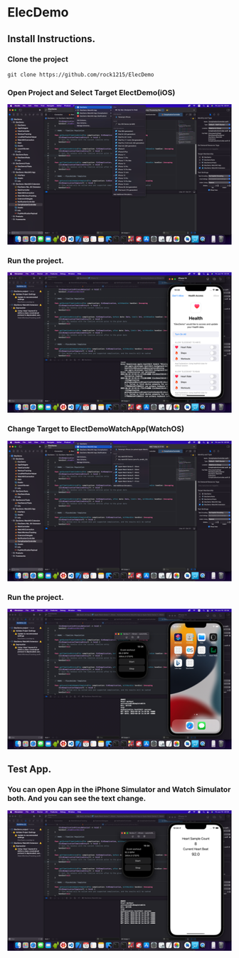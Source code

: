 # ElecDemo

## Install Instructions.

### Clone the project

```
git clone https://github.com/rock1215/ElecDemo
```

### Open Project and Select Target ElectDemo(iOS)
![Alt text](/images/targetios.png?raw=true "Target iOS")

### Run the project.
![Alt text](/images/runios.png?raw=true "Run iOS app")

### Change Target to ElectDemoWatchApp(WatchOS)
![Alt text](/images/targetwatchos.png?raw=true "Target watchOS")

### Run the project.
![Alt text](/images/runwatchapp.png?raw=true "Run watch app")

## Test App.

### You can open App in the iPhone Simulator and Watch Simulator both. And you can see the text change.
![Alt text](/images/runboth.png?raw=true "Test with 2 simulators")
